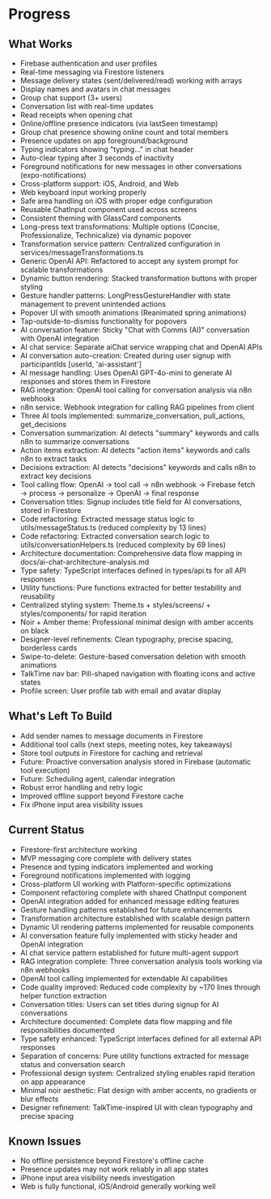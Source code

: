 # Progress

## What Works
- Firebase authentication and user profiles
- Real-time messaging via Firestore listeners
- Message delivery states (sent/delivered/read) working with arrays
- Display names and avatars in chat messages
- Group chat support (3+ users)
- Conversation list with real-time updates
- Read receipts when opening chat
- Online/offline presence indicators (via lastSeen timestamp)
- Group chat presence showing online count and total members
- Presence updates on app foreground/background
- Typing indicators showing "typing..." in chat header
- Auto-clear typing after 3 seconds of inactivity
- Foreground notifications for new messages in other conversations (expo-notifications)
- Cross-platform support: iOS, Android, and Web
- Web keyboard input working properly
- Safe area handling on iOS with proper edge configuration
- Reusable ChatInput component used across screens
- Consistent theming with GlassCard components
- Long-press text transformations: Multiple options (Concise, Professionalize, Technicalize) via dynamic popover
- Transformation service pattern: Centralized configuration in services/messageTransformations.ts
- Generic OpenAI API: Refactored to accept any system prompt for scalable transformations
- Dynamic button rendering: Stacked transformation buttons with proper styling
- Gesture handler patterns: LongPressGestureHandler with state management to prevent unintended actions
- Popover UI with smooth animations (Reanimated spring animations)
- Tap-outside-to-dismiss functionality for popovers
- AI conversation feature: Sticky "Chat with Comms (AI)" conversation with OpenAI integration
- AI chat service: Separate aiChat service wrapping chat and OpenAI APIs
- AI conversation auto-creation: Created during user signup with participantIds [userId, 'ai-assistant']
- AI message handling: Uses OpenAI GPT-4o-mini to generate AI responses and stores them in Firestore
- RAG integration: OpenAI tool calling for conversation analysis via n8n webhooks
- n8n service: Webhook integration for calling RAG pipelines from client
- Three AI tools implemented: summarize_conversation, pull_actions, get_decisions
- Conversation summarization: AI detects "summary" keywords and calls n8n to summarize conversations
- Action items extraction: AI detects "action items" keywords and calls n8n to extract tasks
- Decisions extraction: AI detects "decisions" keywords and calls n8n to extract key decisions
- Tool calling flow: OpenAI → tool call → n8n webhook → Firebase fetch → process → personalize → OpenAI → final response
- Conversation titles: Signup includes title field for AI conversations, stored in Firestore
- Code refactoring: Extracted message status logic to utils/messageStatus.ts (reduced complexity by 13 lines)
- Code refactoring: Extracted conversation search logic to utils/conversationHelpers.ts (reduced complexity by 69 lines)
- Architecture documentation: Comprehensive data flow mapping in docs/ai-chat-architecture-analysis.md
- Type safety: TypeScript interfaces defined in types/api.ts for all API responses
- Utility functions: Pure functions extracted for better testability and reusability
- Centralized styling system: Theme.ts + styles/screens/ + styles/components/ for rapid iteration
- Noir + Amber theme: Professional minimal design with amber accents on black
- Designer-level refinements: Clean typography, precise spacing, borderless cards
- Swipe-to-delete: Gesture-based conversation deletion with smooth animations
- TalkTime nav bar: Pill-shaped navigation with floating icons and active states
- Profile screen: User profile tab with email and avatar display

## What's Left To Build
- Add sender names to message documents in Firestore
- Additional tool calls (next steps, meeting notes, key takeaways)
- Store tool outputs in Firestore for caching and retrieval
- Future: Proactive conversation analysis stored in Firebase (automatic tool execution)
- Future: Scheduling agent, calendar integration
- Robust error handling and retry logic
- Improved offline support beyond Firestore cache
- Fix iPhone input area visibility issues

## Current Status
- Firestore-first architecture working
- MVP messaging core complete with delivery states
- Presence and typing indicators implemented and working
- Foreground notifications implemented with logging
- Cross-platform UI working with Platform-specific optimizations
- Component refactoring complete with shared ChatInput component
- OpenAI integration added for enhanced message editing features
- Gesture handling patterns established for future enhancements
- Transformation architecture established with scalable design pattern
- Dynamic UI rendering patterns implemented for reusable components
- AI conversation feature fully implemented with sticky header and OpenAI integration
- AI chat service pattern established for future multi-agent support
- RAG integration complete: Three conversation analysis tools working via n8n webhooks
- OpenAI tool calling implemented for extendable AI capabilities
- Code quality improved: Reduced code complexity by ~170 lines through helper function extraction
- Conversation titles: Users can set titles during signup for AI conversations
- Architecture documented: Complete data flow mapping and file responsibilities documented
- Type safety enhanced: TypeScript interfaces defined for all external API responses
- Separation of concerns: Pure utility functions extracted for message status and conversation search
- Professional design system: Centralized styling enables rapid iteration on app appearance
- Minimal noir aesthetic: Flat design with amber accents, no gradients or blur effects
- Designer refinement: TalkTime-inspired UI with clean typography and precise spacing

## Known Issues
- No offline persistence beyond Firestore's offline cache
- Presence updates may not work reliably in all app states
- iPhone input area visibility needs investigation
- Web is fully functional, iOS/Android generally working well
